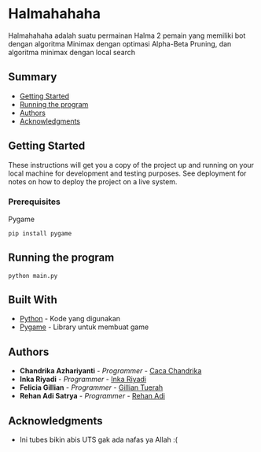 # Halmahahaha

Halmahahaha adalah suatu permainan Halma 2 pemain yang memiliki bot dengan algoritma Minimax dengan optimasi Alpha-Beta Pruning, dan algoritma minimax dengan local search

## Summary

  - [Getting Started](#getting-started)
  - [Running the program](#running-the-program)
  - [Authors](#authors)
  - [Acknowledgments](#acknowledgments)

## Getting Started

These instructions will get you a copy of the project up and running on
your local machine for development and testing purposes. See deployment
for notes on how to deploy the project on a live system.

### Prerequisites

Pygame

    pip install pygame

## Running the program

    python main.py

## Built With

  - [Python](https://www.python.org/doc/) - Kode yang digunakan
  - [Pygame](https://www.pygame.org/docs/) - Library untuk membuat game


## Authors

  - **Chandrika Azhariyanti** - *Programmer* -
    [Caca Chandrika](https://github.com/cacachandrika)
  - **Inka Riyadi** - *Programmer* -
    [Inka Riyadi](https://github.com/inkariyadi)
  - **Felicia Gillian** - *Programmer* -
    [Gillian Tuerah](https://github.com/gilliantuerah)
  - **Rehan Adi Satrya** - *Programmer* -
    [Rehan Adi](https://github.com/rehanadi30)

## Acknowledgments

  - Ini tubes bikin abis UTS gak ada nafas ya Allah :(
